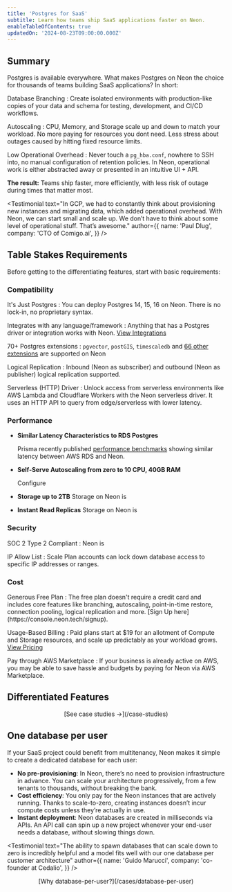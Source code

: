 ```yaml
---
title: 'Postgres for SaaS'
subtitle: Learn how teams ship SaaS applications faster on Neon.
enableTableOfContents: true
updatedOn: '2024-08-23T09:00:00.000Z'
---
```


<UseCaseContext />

## Summary

Postgres is available everywhere. What makes Postgres on Neon the choice for thousands of teams building SaaS applications? In short:

<DefinitionList>
Database Branching
: Create isolated environments with production-like copies of your data and schema for testing, development, and CI/CD workflows.

Autoscaling
: CPU, Memory, and Storage scale up and down to match your workload. No more paying for resources you dont need. Less stress about outages caused by hitting fixed resource limits.

Low Operational Overhead
: Never touch a `pg_hba.conf`, nowhere to SSH into, no manual configuration of retention policies. In Neon, operational work is either abstracted away or presented in an intuitive UI + API.
</DefinitionList>

**The result:** Teams ship faster, more efficiently, with less risk of outage during times that matter most.

<Testimonial
text="In GCP, we had to constantly think about provisioning new instances and migrating data, which added operational overhead. With Neon, we can start small and scale up. We don’t have to think about some level of operational stuff. That’s awesome."
author={{
  name: 'Paul Dlug',
  company: 'CTO of Comigo.ai',
}}
/>

## Table Stakes Requirements

Before getting to the differentiating features, start with basic requirements:

### Compatibility

<DefinitionList bulletType="check">
It's Just Postgres
: You can deploy Postgres 14, 15, 16 on Neon. There is no lock-in, no proprietary syntax.

Integrates with any language/framework
: Anything that has a Postgres driver or integration works with Neon. [View Integrations]()

70+ Postgres extensions
: `pgvector`, `postGIS`, `timescaledb` and [66 other extensions](/docs/extensions/pg-extensions) are supported on Neon

Logical Replication
: Inbound (Neon as subscriber) and outbound (Neon as publisher) logical replication supported.

Serverless (HTTP) Driver
: Unlock access from serverless environments like AWS Lambda and Cloudflare Workers with the Neon serverless driver. It uses an HTTP API to query from edge/serverless with lower latency.
</DefinitionList>

### Performance

- **Similar Latency Characteristics to RDS Postgres**

  Prisma recently published [performance benchmarks](https://benchmarks.prisma.io/?dbprovider=pg-rds) showing similar latency between AWS RDS and Neon.

- **Self-Serve Autoscaling from zero to 10 CPU, 40GB RAM**

  Configure

- **Storage up to 2TB**
  Storage on Neon is

- **Instant Read Replicas**
  Storage on Neon is

### Security

<DefinitionList bulletType="check">

SOC 2 Type 2 Compliant
: Neon is

IP Allow List
: Scale Plan accounts can lock down database access to specific IP addresses or ranges.

</DefinitionList>

### Cost

<DefinitionList bulletType="check">
Generous Free Plan
: The free plan doesn't require a credit card and includes core features like branching, autoscaling, point-in-time restore, connection pooling, logical replication and more. [Sign Up here](https://console.neon.tech/signup).

Usage-Based Billing
: Paid plans start at $19 for an allotment of Compute and Storage resources, and scale up predictably as your workload grows. [View Pricing](/pricing)

Pay through AWS Marketplace
: If your business is already active on AWS, you may be able to save hassle and budgets by paying for Neon via AWS Marketplace.

</DefinitionList>

## Differentiated Features

<div align="center">
  [See case studies →](/case-studies)
</div>

## One database per user

If your SaaS project could benefit from multitenancy, Neon makes it simple to create a dedicated database for each user:

- **No pre-provisioning**: In Neon, there’s no need to provision infrastructure in advance. You can scale your architecture progressively, from a few tenants to thousands, without breaking the bank.
- **Cost efficiency**: You only pay for the Neon instances that are actively running. Thanks to scale-to-zero, creating instances doesn’t incur compute costs unless they’re actually in use.
- **Instant deployment**: Neon databases are created in milliseconds via APIs. An API call can spin up a new project whenever your end-user needs a database, without slowing things down.

<Testimonial
text="The ability to spawn databases that can scale down to zero is incredibly helpful and a model fits well with our one database per customer architecture"
author={{
  name: 'Guido Marucci',
  company: 'co-founder at Cedalio',
}}
/>

<div align="center">
  [Why database-per-user?](/cases/database-per-user)
</div>

<CTA text="Have any questions or need more&nbsp;information?" buttonText="Reach out to us" buttonUrl="/contact-sales" />
